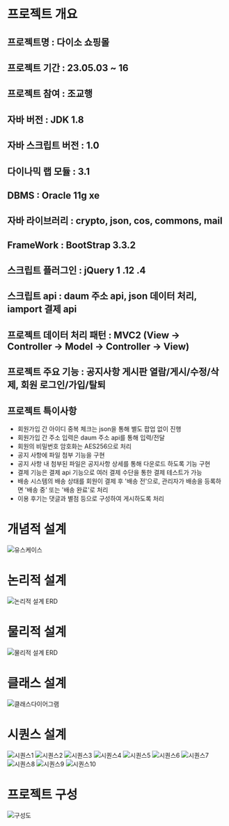 # 프로젝트 개요

## 프로젝트명 : 다이소 쇼핑몰
## 프로젝트 기간 : 23.05.03 ~ 16
## 프로젝트 참여 : 조교행
## 자바 버전 : JDK 1.8
## 자바 스크립트 버전 : 1.0
## 다이나믹 랩 모듈 : 3.1
## DBMS : Oracle 11g xe
## 자바 라이브러리 : crypto, json, cos, commons, mail
## FrameWork : BootStrap 3.3.2
## 스크립트 플러그인 : jQuery 1 .12 .4
## 스크립트 api : daum 주소 api, json 데이터 처리, iamport 결제 api
## 프로젝트 데이터 처리 패턴 : MVC2 (View -> Controller -> Model -> Controller -> View)
## 프로젝트 주요 기능 : 공지사항 게시판 열람/게시/수정/삭제, 회원 로그인/가입/탈퇴
## 프로젝트 특이사항
  - 회원가입 간 아이디 중복 체크는 json을 통해 별도 팝업 없이 진행
  - 회원가입 간 주소 입력은 daum 주소 api를 통해 입력/전달
  - 회원의 비밀번호 암호화는 AES256으로 처리
  - 공지 사항에 파일 첨부 기능을 구현
  - 공지 사항 내 첨부된 파일은 공지사항 상세를 통해 다운로드 하도록 기능 구현
  - 결제 기능은 결제 api 기능으로 여러 결제 수단을 통한 결제 테스트가 가능
  - 배송 시스템의 배송 상태를 회원이 결제 후 '배송 전'으로, 관리자가 배송을 등록하면 '배송 중' 또는 '배송 완료'로 처리
  - 이용 후기는 댓글과 별점 등으로 구성하여 게시하도록 처리

# 개념적 설계
![유스케이스](/WebContent/img/usecace.JPG "usecase")

# 논리적 설계
![논리적 설계 ERD](/WebContent/img/relationchart1.JPG "relation1")

# 물리적 설계
![물리적 설계 ERD](/WebContent/img/relationchart2.JPG "relation2")

# 클래스 설계
![클래스다이어그램](/WebContent/img/classdiagram.JPG "classdiagram")

# 시퀀스 설계
![시퀀스1](/WebContent/img/sequences/sequence1.JPG "sequence1")
![시퀀스2](/WebContent/img/sequences/sequence2.JPG "sequence2")
![시퀀스3](/WebContent/img/sequences/sequence3.JPG "sequence3")
![시퀀스4](/WebContent/img/sequences/sequence4.JPG "sequence4")
![시퀀스5](/WebContent/img/sequences/sequence5.JPG "sequence5")
![시퀀스6](/WebContent/img/sequences/sequence6.JPG "sequence6")
![시퀀스7](/WebContent/img/sequences/sequence7.JPG "sequence7")
![시퀀스8](/WebContent/img/sequences/sequence8.JPG "sequence8")
![시퀀스9](/WebContent/img/sequences/sequence9.JPG "sequence9")
![시퀀스10](/WebContent/img/sequences/sequence10.JPG "sequence10")

# 프로젝트 구성
![구성도](/img/build.JPG "구성도")